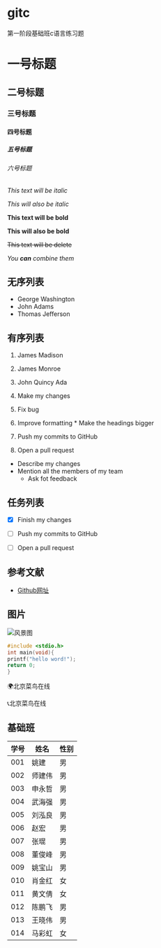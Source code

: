 # gitc
第一阶段基础班c语言练习题
# 一号标题
## 二号标题
### 三号标题
#### 四号标题
##### 五号标题
###### 六号标题
*This text will be italic* 

_This will also be italic_ 


**This text will be bold** 

__This will also be bold__ 


~~This text will be delete~~ 

_You **can** combine them_ 

## 无序列表 
* George Washington
* John Adams
* Thomas Jefferson

## 有序列表
1. James Madison
1. James Monroe
1. John Quincy Ada

1. Make my changes
  1. Fix bug
  2. Improve formatting
    * Make the headings bigger
2. Push my commits to GitHub
3. Open a pull request
  * Describe my changes
  * Mention all the members of my team
    * Ask fot feedback
   

## 任务列表
* [x] Finish my changes
* [ ] Push my commits to GitHub
* [ ] Open a pull request   



## 参考文献
* [Github网址](https://www.github.com)

## 图片
![风景图](http://octodex.github.com/images/yaktocat.png)



```c
#include <stdio.h>
int main(void){
printf("hello word!");
return 0;
}
```


:earth_africa:北京菜鸟在线

:telephone_receiver:北京菜鸟在线



## 基础班

学号 | 姓名 | 性别
----|----|----
001 | 姚建 | 男
002 | 师建伟 | 男
003 | 申永哲 | 男
004 | 武海强 | 男
005 | 刘泓良 | 男
006 | 赵宏   | 男
007 | 张琨   | 男
008 | 董俊峰 | 男
009 | 姚宝山 | 男
010 | 肖金红 | 女
011 | 黄文倩 | 女
012 | 陈鹏飞 |男
013 | 王晓伟 | 男
014 | 马彩虹 | 女
















